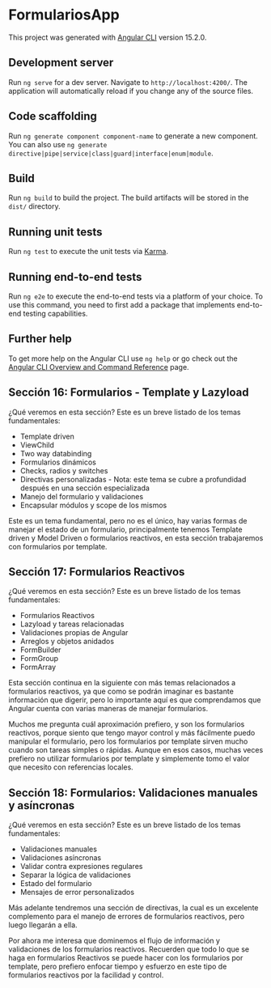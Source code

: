 # FormulariosApp

This project was generated with [Angular CLI](https://github.com/angular/angular-cli) version 15.2.0.

## Development server

Run `ng serve` for a dev server. Navigate to `http://localhost:4200/`. The application will automatically reload if you change any of the source files.

## Code scaffolding

Run `ng generate component component-name` to generate a new component. You can also use `ng generate directive|pipe|service|class|guard|interface|enum|module`.

## Build

Run `ng build` to build the project. The build artifacts will be stored in the `dist/` directory.

## Running unit tests

Run `ng test` to execute the unit tests via [Karma](https://karma-runner.github.io).

## Running end-to-end tests

Run `ng e2e` to execute the end-to-end tests via a platform of your choice. To use this command, you need to first add a package that implements end-to-end testing capabilities.

## Further help

To get more help on the Angular CLI use `ng help` or go check out the [Angular CLI Overview and Command Reference](https://angular.io/cli) page.

## Sección 16: Formularios - Template y Lazyload

¿Qué veremos en esta sección?
Este es un breve listado de los temas fundamentales:

- Template driven
- ViewChild
- Two way databinding
- Formularios dinámicos
- Checks, radios y switches
- Directivas personalizadas - Nota: este tema se cubre a profundidad después en una sección especializada
- Manejo del formulario y validaciones
- Encapsular módulos y scope de los mismos

Este es un tema fundamental, pero no es el único, hay varias formas de manejar el estado de un formulario, principalmente tenemos Template driven y Model Driven o formularios reactivos, en esta sección trabajaremos con formularios por template.

## Sección 17: Formularios Reactivos

¿Qué veremos en esta sección?
Este es un breve listado de los temas fundamentales:

- Formularios Reactivos
- Lazyload y tareas relacionadas
- Validaciones propias de Angular
- Arreglos y objetos anidados
- FormBuilder
- FormGroup
- FormArray

Esta sección continua en la siguiente con más temas relacionados a formularios reactivos, ya que como se podrán imaginar es bastante información que digerir, pero lo importante aquí es que comprendamos que Angular cuenta con varias maneras de manejar formularios.

Muchos me pregunta cuál aproximación prefiero, y son los formularios reactivos, porque siento que tengo mayor control y más fácilmente puedo manipular el formulario, pero los formularios por template sirven mucho cuando son tareas simples o rápidas. Aunque en esos casos, muchas veces prefiero no utilizar formularios por template y simplemente tomo el valor que necesito con referencias locales.

## Sección 18: Formularios: Validaciones manuales y asíncronas

¿Qué veremos en esta sección?
Este es un breve listado de los temas fundamentales:

- Validaciones manuales
- Validaciones asíncronas
- Validar contra expresiones regulares
- Separar la lógica de validaciones
- Estado del formulario
- Mensajes de error personalizados

Más adelante tendremos una sección de directivas, la cual es un excelente complemento para el manejo de errores de formularios reactivos, pero luego llegarán a ella.

Por ahora me interesa que dominemos el flujo de información y validaciones de los formularios reactivos. Recuerden que todo lo que se haga en formularios Reactivos se puede hacer con los formularios por template, pero prefiero enfocar tiempo y esfuerzo en este tipo de formularios reactivos por la facilidad y control.
